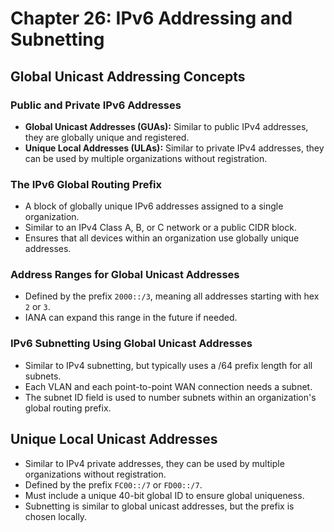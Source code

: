 # Chapter 26: IPv6 Addressing and Subnetting

## Global Unicast Addressing Concepts

### Public and Private IPv6 Addresses

*   **Global Unicast Addresses (GUAs):** Similar to public IPv4 addresses, they are globally unique and registered.
*   **Unique Local Addresses (ULAs):** Similar to private IPv4 addresses, they can be used by multiple organizations without registration.

### The IPv6 Global Routing Prefix

*   A block of globally unique IPv6 addresses assigned to a single organization.
*   Similar to an IPv4 Class A, B, or C network or a public CIDR block.
*   Ensures that all devices within an organization use globally unique addresses.

### Address Ranges for Global Unicast Addresses

*   Defined by the prefix `2000::/3`, meaning all addresses starting with hex `2` or `3`.
*   IANA can expand this range in the future if needed.

### IPv6 Subnetting Using Global Unicast Addresses

*   Similar to IPv4 subnetting, but typically uses a /64 prefix length for all subnets.
*   Each VLAN and each point-to-point WAN connection needs a subnet.
*   The subnet ID field is used to number subnets within an organization's global routing prefix.

## Unique Local Unicast Addresses

*   Similar to IPv4 private addresses, they can be used by multiple organizations without registration.
*   Defined by the prefix `FC00::/7` or `FD00::/7`.
*   Must include a unique 40-bit global ID to ensure global uniqueness.
*   Subnetting is similar to global unicast addresses, but the prefix is chosen locally.